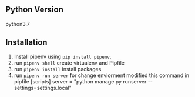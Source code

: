 
Python Version 
--------------------
python3.7

Installation
------------

1. Install pipenv using ``pip install pipenv``.
2. run ``pipenv shell`` create virtualenv and Pipfile
3. run ``pipenv install`` install packages
4. run ``pipenv run server`` for change enviorment modified this command in pipfile
		[scripts]
		server = "python manage.py runserver --settings=settings.local"

